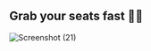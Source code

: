 ## Grab your seats fast 👀😜

![Screenshot (21)](https://user-images.githubusercontent.com/60287642/125170124-2fcde780-e162-11eb-8a35-bde52d848d03.png)
